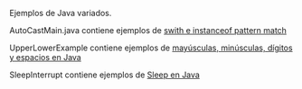 Ejemplos de Java variados.

AutoCastMain.java contiene ejemplos de [swith e instanceof pattern match](https://blog.chuidiang.org/2024/02/25/java-switch-e-instanceof-pattern-matching/)

UpperLowerExample contiene ejemplos de [mayúsculas, minúsculas, dígitos y espacios en Java](https://chuidiang.org/index.php?title=May%C3%BAsculas_y_min%C3%BAsculas_en_Java)

SleepInterrupt contiene ejemplos de [Sleep en Java](https://chuidiang.org/index.php?title=Sleep_en_Java)